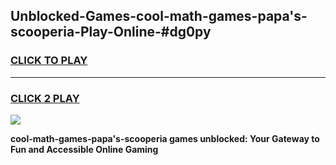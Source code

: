 
## Unblocked-Games-cool-math-games-papa's-scooperia-Play-Online-#dg0py
<h3>
<a href="https://premium.freeplayer.one?title=cool-math-games-papa's-scooperia&ref=27F">CLICK TO PLAY</a></h3>
<hr>

<h3>
<a href="https://premium.freeplayer.one?title=cool-math-games-papa's-scooperia&ref=27F">CLICK 2 PLAY</a>
  
</h3>

<a href="https://premium.freeplayer.one?title=cool-math-games-papa's-scooperia&ref=27F"><img src="https://clearcache.store/games.png"></a>


**cool-math-games-papa's-scooperia games unblocked: Your Gateway to Fun and Accessible Online Gaming**
